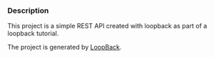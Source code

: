 ### Description
This project is a simple REST API created with loopback as part of a loopback tutorial.

The project is generated by [LoopBack](http://loopback.io).